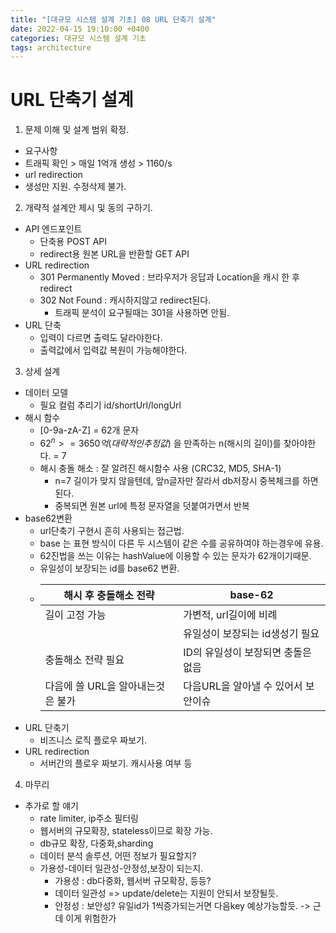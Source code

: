 ```yaml
---
title: "[대규모 시스템 설계 기초] 08 URL 단축기 설계"
date: 2022-04-15 19:10:00 +0400
categories: 대규모 시스템 설계 기초
tags: architecture
---
```


# URL 단축기 설계
1. 문제 이해 및 설계 범위 확정.
 - 요구사항
  - 트래픽 확인 > 매일 1억개 생성 >  1160/s
  - url redirection
  - 생성만 지원. 수정삭제 불가.
2. 개략적 설계안 제시 및 동의 구하기.
 - API 엔드포인트
   - 단축용 POST API
   - redirect용 원본 URL을 반환할 GET API
  - URL redirection
    - 301 Permanently Moved : 브라우저가 응답과 Location을 캐시 한 후 redirect
    - 302 Not Found : 캐시하지않고 redirect된다.
      - 트래픽 분석이 요구될때는 301을 사용하면 안됨.
  - URL 단축
    - 입력이 다르면 출력도 달라야한다.
    - 출력값에서 입력값 복원이 가능해야한다.
3. 상세 설계
  - 데이터 모델
    - 필요 컬럼 추리기 id/shortUrl/longUrl
  - 해시 함수
    - [0-9a-zA-Z] = 62개 문자
    - $62^n >= 3650억(대략적인 추정값)$ 을 만족하는 n(해시의 길이)를 찾아야한다. = 7
    - 해시 충돌 해소 : 잘 알려진 해시함수 사용 (CRC32, MD5, SHA-1)
      - n=7 길이가 맞지 않을텐데, 앞n글자만 잘라서 db저장시 중복체크를 하면 된다.
      - 중복되면 원본 url에 특정 문자열을 덧붙여가면서 반복
  - base62변환
    - url단축기 구현시 흔히 사용되는 접근법.
    - base 는 표현 방식이 다른 두 시스템이 같은 수를 공유하여야 하는경우에 유용.
    - 62진법을 쓰는 이유는 hashValue에 이용할 수 있는 문자가 62개이기때문.
    - 유일성이 보장되는 id를 base62 변환.
    - 
      | 해시 후 충돌해소 전략             | base-62                             |
      | --------------------------------- | ----------------------------------- |
      | 길이 고정 가능                    | 가변적, url길이에 비례              |
      |                                   | 유일성이 보장되는 id생성기 필요     |
      | 충돌해소 전략 필요                | ID의 유일성이 보장되면 충돌은 없음  |
      | 다음에 쓸 URL을 알아내는것은 불가 | 다음URL을 알아낼 수 있어서 보안이슈 |
  - URL 단축기
    - 비즈니스 로직 플로우 짜보기.
  - URL redirection
    - 서버간의 플로우 짜보기. 캐시사용 여부 등
4. 마무리
  - 추가로 할 얘기
    - rate limiter, ip주소 필터링
    - 웹서버의 규모확장,  stateless이므로 확장 가능.
    - db규모 확장, 다중화,sharding
    - 데이터 분석 솔루션, 어떤 정보가 필요할지?
    - 가용성-데이터 일관성-안정성,보장이 되는지.
      - 가용성 : db다중화, 웹서버 규모확장, 등등?
      - 데이터 일관성 => update/delete는 지원이 안되서 보장될듯.
      - 안정성 : 보안성? 유일id가 1씩증가되는거면 다음key 예상가능할듯. -> 근데 이게 위험한가